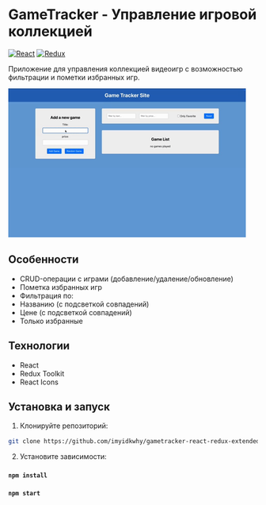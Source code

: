# GameTracker - Управление игровой коллекцией

[![React](https://img.shields.io/badge/React-18.2.0-blue)](https://react.dev/)
[![Redux](https://img.shields.io/badge/Redux_Toolkit-1.9.7-purple)](https://redux-toolkit.js.org/)
 
Приложение для управления коллекцией видеоигр с возможностью фильтрации и пометки избранных игр.

![](/ui/public/view.gif)

## Особенности 

-  CRUD-операции с играми (добавление/удаление/обновление)
-  Пометка избранных игр
-  Фильтрация по:
  - Названию (с подсветкой совпадений)
  - Цене (с подсветкой совпадений)
  - Только избранные


## Технологии 
  - React
  - Redux Toolkit
  - React Icons
  
 

## Установка и запуск 
1. Клонируйте репозиторий:
```bash
git clone https://github.com/imyidkwhy/gametracker-react-redux-extended.git
```
2. Установите зависимости: 
#### ```npm install```
#### ```npm start```
